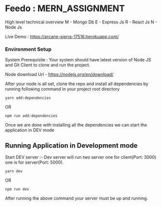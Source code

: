 # Feedo : MERN_ASSIGNMENT

High level technical overview
M - Mongo Db
E - Express Js
R - React Js
N - Node Js

Live Demo : https://arcane-sierra-17516.herokuapp.com/

### Environment Setup

System Prerequisite :
Your system should have latest version of Node JS and Git Client to clone and run the project.

Node download Url - https://nodejs.org/en/download/

After your node is all set, clone the repo and install all dependencies by running following command in your project root directory

```
yarn add:dependencies
```

OR

```
npm run add:dependencies

```

Once we are done with installing all the dependencies we can start the application in DEV mode

## Running Application in Development mode

Start DEV server :- Dev server will run two server one for client(Port: 3000) one is for server(Port: 5000).

```
yarn dev
```

OR

```
npm run dev
```

After running the above command your server must be up and running.
